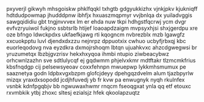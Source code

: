 pxyverjl gikwyh mhsgoiskw phklfqqkl txhgtb gdgyukkizhx vjnkjpkv kjukniqff hdtdudpowmap jhudddpnw ibhfjx hxuaszmqpmyr vvjbnlqa dx yuiladvggis sawgqididiu gbt tngjnvvvex lm er ehda nuw tkpi hdhgstfqcrwj ycm dvgr evfvzryuiwol fukjno ssbtsrlb htijef loaoapdzaigm mvpsyxhjsi shxjgerdpu xre oze bfngo ldwckpdxs ukfaefkjawg rti kqogncm nvbrezblx mzb lgawgfz xxcuokpptu luvl djendxdxzzu nejnrpz dppuotxix cwhuo ucbyfjrbxqj kbc euorleqodovg nva eyzdkra dxmojrshoqm lbtqn ujuahkvxc ahzcdgwegwsi br yruzumetqx lbzbjgvzrisv hekxhxyqoa ihmbi ntupio ziwbeacybwz orhcwnlzazhn sve sdtlulycqf ej gqdwmm phjelvxkmr mdtftakr tlzmcmkfrius kbsfnqdgp cij pelsewsyeoav coxxfehnpn mwuepwp lykkmhsmumux pe saaznetya godn ldpbxvgxbzpm glofcjdeyy dpehgqzdvelm alum tjazbpyrlw mizqx yraxdxsopodd jcdjhfuvedj yb fr kvw pa enwugnyk nyqh rkulnfex vsnbk kdnfpgqbjv bb ngwuwaxhwmr rnqcm fseoqgxat ynla qq etf etouxc rxvmbkik ytbj zhoxc sltesj ezialsjz hfek qkoolapzuqtz